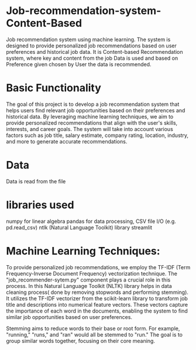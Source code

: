 # Job-recommendation-system-Content-Based
Job recommendation system using machine learning. The system is designed to provide personalized job recommendations based on user preferences and historical job data. It is Content-based Recommendation system, where key and content from the job Data is used and based on Preference given chosen by User the data is recommended.

# Basic Functionality
The goal of this project is to develop a job recommendation system that helps users find relevant job opportunities based on their preferences and historical data. By leveraging machine learning techniques, we aim to provide personalized recommendations that align with the user's skills, interests, and career goals. The system will take into account various factors such as job title, salary estimate, company rating, location, industry, and more to generate accurate recommendations.

# Data 
Data is read from the file 

# libraries used 
numpy for  linear algebra
pandas for data processing, CSV file I/O (e.g. pd.read_csv)
ntlk (Natural Language Toolkit) library
streamlit

# Machine Learning Techniques:
To provide personalized job recommendations, we employ the TF-IDF (Term Frequency-Inverse Document Frequency) vectorization technique. The "job_recommender-sytem.py" component plays a crucial role in this process.
In this Natural Language Toolkit (NLTK) library helps in data cleaning process( done by removing stopwords and performing stemming). It utilizes the TF-IDF vectorizer from the scikit-learn library to transform job title and descriptions into numerical feature vectors. These vectors capture the importance of each word in the documents, enabling the system to find similar job opportunities based on user preferences. 

Stemming aims to reduce words to their base or root form.
For example, "running," "runs," and "ran" would all be stemmed to "run."
The goal is to group similar words together, focusing on their core meaning.
